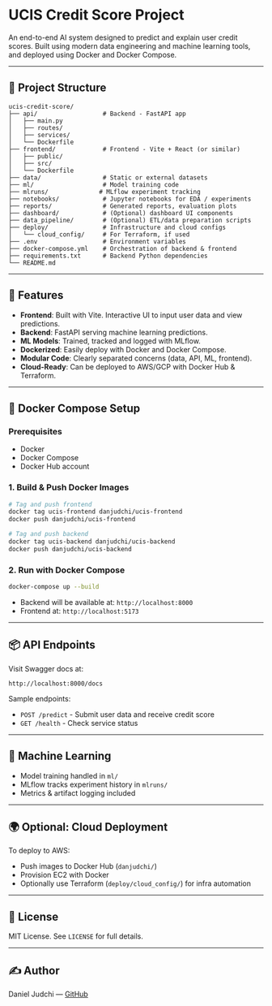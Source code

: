 # UCIS Credit Score Project

An end-to-end AI system designed to predict and explain user credit scores. Built using modern data engineering and machine learning tools, and deployed using Docker and Docker Compose.

---

## 🔧 Project Structure

```
ucis-credit-score/
├── api/                  # Backend - FastAPI app
│   ├── main.py
│   ├── routes/
│   ├── services/
│   └── Dockerfile
├── frontend/             # Frontend - Vite + React (or similar)
│   ├── public/
│   ├── src/
│   └── Dockerfile
├── data/                 # Static or external datasets
├── ml/                   # Model training code
├── mlruns/              # MLflow experiment tracking
├── notebooks/            # Jupyter notebooks for EDA / experiments
├── reports/              # Generated reports, evaluation plots
├── dashboard/            # (Optional) dashboard UI components
├── data_pipeline/        # (Optional) ETL/data preparation scripts
├── deploy/               # Infrastructure and cloud configs
│   └── cloud_config/     # For Terraform, if used
├── .env                  # Environment variables
├── docker-compose.yml    # Orchestration of backend & frontend
├── requirements.txt      # Backend Python dependencies
└── README.md
```

---

## 🚀 Features

- **Frontend**: Built with Vite. Interactive UI to input user data and view predictions.
- **Backend**: FastAPI serving machine learning predictions.
- **ML Models**: Trained, tracked and logged with MLflow.
- **Dockerized**: Easily deploy with Docker and Docker Compose.
- **Modular Code**: Clearly separated concerns (data, API, ML, frontend).
- **Cloud-Ready**: Can be deployed to AWS/GCP with Docker Hub & Terraform.

---

## 🐳 Docker Compose Setup

### Prerequisites

- Docker
- Docker Compose
- Docker Hub account

### 1. Build & Push Docker Images

```bash
# Tag and push frontend
docker tag ucis-frontend danjudchi/ucis-frontend
docker push danjudchi/ucis-frontend

# Tag and push backend
docker tag ucis-backend danjudchi/ucis-backend
docker push danjudchi/ucis-backend
```

### 2. Run with Docker Compose

```bash
docker-compose up --build
```

- Backend will be available at: `http://localhost:8000`
- Frontend at: `http://localhost:5173`

---

## 📦 API Endpoints

Visit Swagger docs at:

```
http://localhost:8000/docs
```

Sample endpoints:

- `POST /predict` - Submit user data and receive credit score
- `GET /health` - Check service status

---

## 🧠 Machine Learning

- Model training handled in `ml/`
- MLflow tracks experiment history in `mlruns/`
- Metrics & artifact logging included

---

## 🌍 Optional: Cloud Deployment

To deploy to AWS:

- Push images to Docker Hub (`danjudchi/`)
- Provision EC2 with Docker
- Optionally use Terraform (`deploy/cloud_config/`) for infra automation

---

## 📜 License

MIT License. See `LICENSE` for full details.

---

## ✍️ Author

Daniel Judchi — [GitHub](https://github.com/dajuctech)
